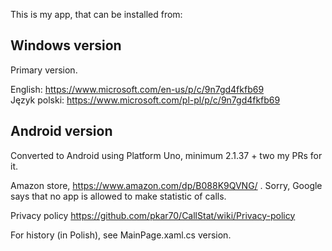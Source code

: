 This is my app, that can be installed from:

## Windows version
Primary version.

English: https://www.microsoft.com/en-us/p/c/9n7gd4fkfb69 <br/>
Język polski: https://www.microsoft.com/pl-pl/p/c/9n7gd4fkfb69

## Android version
Converted to Android using Platform Uno, minimum 2.1.37 + two my PRs for it.

Amazon store, https://www.amazon.com/dp/B088K9QVNG/ .
Sorry, Google says that no app is allowed to make statistic of calls.

Privacy policy
https://github.com/pkar70/CallStat/wiki/Privacy-policy

For history (in Polish), see MainPage.xaml.cs version.
